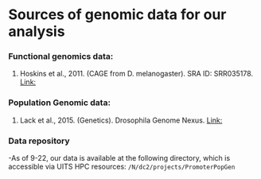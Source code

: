 # Sources of genomic data for our analysis

### Functional genomics data:
1. Hoskins et al., 2011. (CAGE from D. melanogaster). SRA ID: SRR035178. [Link:](http://www.ncbi.nlm.nih.gov/sra/?term=SRR035178)

### Population Genomic data:
1. Lack et al., 2015. (Genetics). Drosophila Genome Nexus. [Link:](http://www.johnpool.net/genomes.html)

### Data repository

-As of 9-22, our data is available at the following directory, which is accessible via UITS HPC resources:
`/N/dc2/projects/PromoterPopGen`
